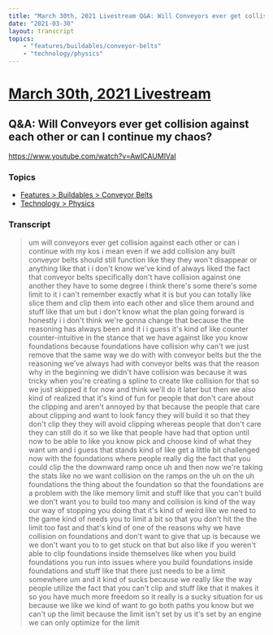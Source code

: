 ```yaml
---
title: "March 30th, 2021 Livestream Q&A: Will Conveyors ever get collision against each other or can I continue my chaos?"
date: "2021-03-30"
layout: transcript
topics:
    - "features/buildables/conveyor-belts"
    - "technology/physics"
---
```

# [March 30th, 2021 Livestream](../2021-03-30.md)
## Q&A: Will Conveyors ever get collision against each other or can I continue my chaos?
https://www.youtube.com/watch?v=AwICAUMlVaI

### Topics
* [Features > Buildables > Conveyor Belts](../topics/features/buildables/conveyor-belts.md)
* [Technology > Physics](../topics/technology/physics.md)

### Transcript

> um will conveyors ever get collision against each other or can i continue with my kos i mean even if we add collision any built conveyor belts should still function like they they won't disappear or anything like that i i don't know we've kind of always liked the fact that conveyor belts specifically don't have collision against one another they have to some degree i think there's some there's some limit to it i can't remember exactly what it is but you can totally like slice them and clip them into each other and slice them around and stuff like that um but i don't know what the plan going forward is honestly i i don't think we're gonna change that because the the reasoning has always been and it i i guess it's kind of like counter counter-intuitive in the stance that we have against like you know foundations because foundations have collision why can't we just remove that the same way we do with with conveyor belts but the the reasoning we've always had with conveyor belts was that the reason why in the beginning we didn't have collision was because it was tricky when you're creating a spline to create like collision for that so we just skipped it for now and think we'll do it later but then we also kind of realized that it's kind of fun for people that don't care about the clipping and aren't annoyed by that because the people that care about clipping and want to look fancy they will build it so that they don't clip they they will avoid clipping whereas people that don't care they can still do it so we like that people have had that option until now to be able to like you know pick and choose kind of what they want um and i guess that stands kind of like get a little bit challenged now with the foundations where people really dig the fact that you could clip the the downward ramp once uh and then now we're taking the stats like no we want collision on the ramps on the uh on the uh foundations the thing about the foundation so that the foundations are a problem with the like memory limit and stuff like that you can't build we don't want you to build too many and collision is kind of the way our way of stopping you doing that it's kind of weird like we need to the game kind of needs you to limit a bit so that you don't hit the the limit too fast and that's kind of one of the reasons why we have collision on foundations and don't want to give that up is because we we don't want you to to get stuck on that but also like if you weren't able to clip foundations inside themselves like when you build foundations you run into issues where you build foundations inside foundations and stuff like that there just needs to be a limit somewhere um and it kind of sucks because we really like the way people utilize the fact that you can't clip and stuff like that it makes it so you have much more freedom so it really is a sucky situation for us because we like we kind of want to go both paths you know but we can't up the limit because the limit isn't set by us it's set by an engine we can only optimize for the limit
